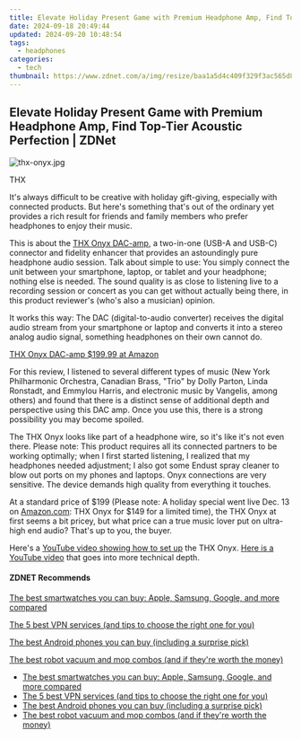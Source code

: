 ```yaml
---
title: Elevate Holiday Present Game with Premium Headphone Amp, Find Top-Tier Acoustic Perfection | ZDNet
date: 2024-09-18 20:49:44
updated: 2024-09-20 10:48:54
tags:
  - headphones
categories:
  - tech
thumbnail: https://www.zdnet.com/a/img/resize/baa1a5d4c409f329f3ac565d82bae7a98c821bc9/2021/12/10/ffb13fda-30c2-41c9-8d58-4f4aa311a649/thx-onyx.jpg?width=278&height=156&fit=crop&auto=webp
---
```


## Elevate Holiday Present Game with Premium Headphone Amp, Find Top-Tier Acoustic Perfection | ZDNet

![thx-onyx.jpg](https://www.zdnet.com/a/img/resize/e05a6f6f22f358ccf344271d4eab0a8703d58116/2021/12/10/ffb13fda-30c2-41c9-8d58-4f4aa311a649/thx-onyx.jpg?auto=webp&width=1280)

THX

It's always difficult to be creative with holiday gift-giving, especially with connected products. But here's something that's out of the ordinary yet provides a rich result for friends and family members who prefer headphones to enjoy their music.

This is about the [THX Onyx DAC-amp](https://www.thx.com/thx-onyx/), a two-in-one (USB-A and USB-C) connector and fidelity enhancer that provides an astoundingly pure headphone audio session. Talk about simple to use: You simply connect the unit between your smartphone, laptop, or tablet and your headphone; nothing else is needed. The sound quality is as close to listening live to a recording session or concert as you can get without actually being there, in this product reviewer's (who's also a musician) opinion.

It works this way: The DAC (digital-to-audio converter) receives the digital audio stream from your smartphone or laptop and converts it into a stereo analog audio signal, something headphones on their own cannot do. 

[THX Onyx DAC-amp $199.99 at Amazon](https://buy.geni.us/Proxy.ashx?TSID=368250&GR%5FURL=https%3A%2F%2Fwww.amazon.com%2Fdp%2FB09HN7887V%3FlinkCode%3Dogi%26th%3D1%26psc%3D1%26tag%3Dzd-buy-button-20%26ascsubtag%3D%5F%5FCOM%5FCLICK%5FID%5F%5F%7C9602e5ec-7038-4264-b06c-7bd0bbf5133d%7Cdtp&dtb=1)

For this review, I listened to several different types of music (New York Philharmonic Orchestra, Canadian Brass, "Trio" by Dolly Parton, Linda Ronstadt, and Emmylou Harris, and electronic music by Vangelis, among others) and found that there is a distinct sense of additional depth and perspective using this DAC amp. Once you use this, there is a strong possibility you may become spoiled.

The THX Onyx looks like part of a headphone wire, so it's like it's not even there. Please note: This product requires all its connected partners to be working optimally; when I first started listening, I realized that my headphones needed adjustment; I also got some Endust spray cleaner to blow out ports on my phones and laptops. Onyx connections are very sensitive. The device demands high quality from everything it touches.

At a standard price of $199 (Please note: A holiday special went live Dec. 13 on [Amazon.com](https://buy.geni.us/Proxy.ashx?TSID=368250&GR%5FURL=https%3A%2F%2Fwww.amazon.com%2FOnyx-Portable-Headphone-Amplifier-Cross-Platform%2Fdp%2FB09HN7887V%3Ftag%3Dzd-buy-button-20%26ascsubtag%3D%5F%5FCOM%5FCLICK%5FID%5F%5F%7C9602e5ec-7038-4264-b06c-7bd0bbf5133d%7Cdtp&dtb=1): THX Onyx for $149 for a limited time), the THX Onyx at first seems a bit pricey, but what price can a true music lover put on ultra-high end audio? That's up to you, the buyer. 

Here's a [YouTube video showing how to set up](https://www.youtube.com/watch?v=ffEl3Qiph9Q) the THX Onyx. [Here is a YouTube video](https://www.youtube.com/watch?v=15qCj2JWk40) that goes into more technical depth.

#### **ZDNET** Recommends

[The best smartwatches you can buy: Apple, Samsung, Google, and more compared](https://www.zdnet.com/article/best-smartwatch/ "The best smartwatches you can buy: Apple, Samsung, Google, and more compared")

[The 5 best VPN services (and tips to choose the right one for you)](https://www.zdnet.com/article/best-vpn/ "The 5 best VPN services (and tips to choose the right one for you)")

[The best Android phones you can buy (including a surprise pick)](https://www.zdnet.com/article/best-android-phone/ "The best Android phones you can buy (including a surprise pick)")

[The best robot vacuum and mop combos (and if they're worth the money)](https://www.zdnet.com/article/best-robot-vacuum-mop/ "The best robot vacuum and mop combos (and if they're worth the money)")

* [The best smartwatches you can buy: Apple, Samsung, Google, and more compared](https://www.zdnet.com/article/best-smartwatch/ "The best smartwatches you can buy: Apple, Samsung, Google, and more compared")
* [The 5 best VPN services (and tips to choose the right one for you)](https://www.zdnet.com/article/best-vpn/ "The 5 best VPN services (and tips to choose the right one for you)")
* [The best Android phones you can buy (including a surprise pick)](https://www.zdnet.com/article/best-android-phone/ "The best Android phones you can buy (including a surprise pick)")
* [The best robot vacuum and mop combos (and if they're worth the money)](https://www.zdnet.com/article/best-robot-vacuum-mop/ "The best robot vacuum and mop combos (and if they're worth the money)")

<ins class="adsbygoogle"
     style="display:block"
     data-ad-format="autorelaxed"
     data-ad-client="ca-pub-7571918770474297"
     data-ad-slot="1223367746"></ins>



<ins class="adsbygoogle"
     style="display:block"
     data-ad-client="ca-pub-7571918770474297"
     data-ad-slot="8358498916"
     data-ad-format="auto"
     data-full-width-responsive="true"></ins>

